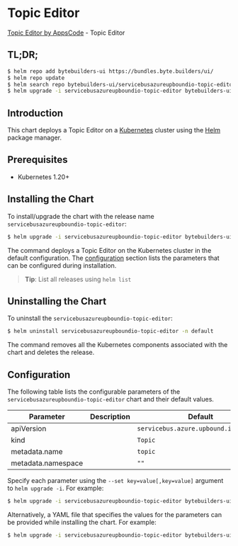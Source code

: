 # Topic Editor

[Topic Editor by AppsCode](https://byte.builders) - Topic Editor

## TL;DR;

```bash
$ helm repo add bytebuilders-ui https://bundles.byte.builders/ui/
$ helm repo update
$ helm search repo bytebuilders-ui/servicebusazureupboundio-topic-editor --version=v0.4.18
$ helm upgrade -i servicebusazureupboundio-topic-editor bytebuilders-ui/servicebusazureupboundio-topic-editor -n default --create-namespace --version=v0.4.18
```

## Introduction

This chart deploys a Topic Editor on a [Kubernetes](http://kubernetes.io) cluster using the [Helm](https://helm.sh) package manager.

## Prerequisites

- Kubernetes 1.20+

## Installing the Chart

To install/upgrade the chart with the release name `servicebusazureupboundio-topic-editor`:

```bash
$ helm upgrade -i servicebusazureupboundio-topic-editor bytebuilders-ui/servicebusazureupboundio-topic-editor -n default --create-namespace --version=v0.4.18
```

The command deploys a Topic Editor on the Kubernetes cluster in the default configuration. The [configuration](#configuration) section lists the parameters that can be configured during installation.

> **Tip**: List all releases using `helm list`

## Uninstalling the Chart

To uninstall the `servicebusazureupboundio-topic-editor`:

```bash
$ helm uninstall servicebusazureupboundio-topic-editor -n default
```

The command removes all the Kubernetes components associated with the chart and deletes the release.

## Configuration

The following table lists the configurable parameters of the `servicebusazureupboundio-topic-editor` chart and their default values.

|     Parameter      | Description |                     Default                      |
|--------------------|-------------|--------------------------------------------------|
| apiVersion         |             | <code>servicebus.azure.upbound.io/v1beta1</code> |
| kind               |             | <code>Topic</code>                               |
| metadata.name      |             | <code>topic</code>                               |
| metadata.namespace |             | <code>""</code>                                  |


Specify each parameter using the `--set key=value[,key=value]` argument to `helm upgrade -i`. For example:

```bash
$ helm upgrade -i servicebusazureupboundio-topic-editor bytebuilders-ui/servicebusazureupboundio-topic-editor -n default --create-namespace --version=v0.4.18 --set apiVersion=servicebus.azure.upbound.io/v1beta1
```

Alternatively, a YAML file that specifies the values for the parameters can be provided while
installing the chart. For example:

```bash
$ helm upgrade -i servicebusazureupboundio-topic-editor bytebuilders-ui/servicebusazureupboundio-topic-editor -n default --create-namespace --version=v0.4.18 --values values.yaml
```
